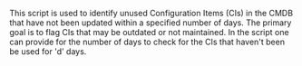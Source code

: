 This script is used to identify unused Configuration Items (CIs) in the CMDB that have not been updated within a specified number of days. The primary goal is to flag CIs that may be outdated or not maintained. In the script one can provide for the number of days to check for the 
CIs that haven't been be used for 'd' days.
